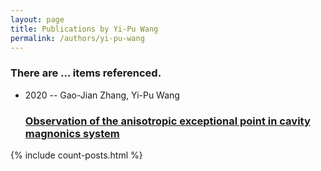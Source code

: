 ```yaml
---
layout: page
title: Publications by Yi-Pu Wang
permalink: /authors/yi-pu-wang
---
```


<h3 id="number-posts">There are ... items referenced.</h3>
<ul class="post-list">
<li><span class='post-meta'>2020 -- Gao-Jian Zhang, Yi-Pu Wang</span><h3><a class='post-link' href="{{ site.baseurl }}/observation-of-the-anisotropic-exceptional-point-in-cavity-magnonics-system">Observation of the anisotropic exceptional point in cavity magnonics system</a></h3></li>

</ul>
{% include count-posts.html %}
